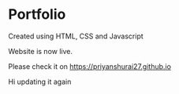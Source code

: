 # Portfolio
Created using HTML, CSS and Javascript

Website is now live.

Please check it on https://priyanshurai27.github.io

Hi updating it again